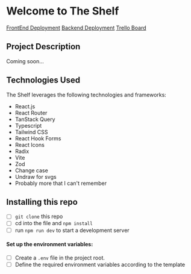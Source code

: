 # Welcome to The Shelf 

[FrontEnd Deployment](https://the-shelf.vercel.app/)
[Backend Deployment](https://dashboard.render.com/web/srv-chi1c1bhp8u7g2davhgg)
[Trello Board](https://trello.com/b/CBkM3xrq/%F0%9F%93%96-the-shelf-%F0%9F%93%96)
##  Project Description
Coming soon...

##  Technologies Used
The Shelf leverages the following technologies and frameworks:

- React.js
- React Router
- TanStack Query
- Typescript
- Tailwind CSS
- React Hook Forms
- React Icons
- Radix
- Vite
- Zod
- Change case
- Undraw for svgs
- Probably more that I can't remember


## Installing this repo
 - [ ] `git clone` this repo
 - [ ] cd into the file and `npm install`
 - [ ] run `npm run dev` to start a development server

 #### Set up the environment variables:
- [ ] Create a `.env` file in the project root.
- [ ] Define the required environment variables according to the template
